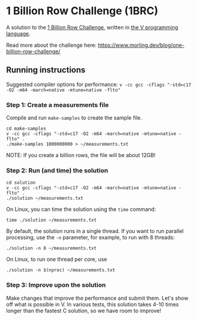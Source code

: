 # 1 Billion Row Challenge (1BRC)

A solution to the [1 Billion Row Challenge](https://www.morling.dev/blog/one-billion-row-challenge/), 
written in [the V programming language](https://vlang.io/).

Read more about the challenge here: https://www.morling.dev/blog/one-billion-row-challenge/


## Running instructions

Suggested compiler options for performance: 
`v -cc gcc -cflags "-std=c17 -O2 -m64 -march=native -mtune=native -flto"`


### Step 1: Create a measurements file

Compile and run `make-samples` to create the sample file.

```
cd make-samples
v -cc gcc -cflags "-std=c17 -O2 -m64 -march=native -mtune=native -flto" .
./make-samples 1000000000 > ~/measurements.txt
```

NOTE: If you create a billion rows, the file will be about 12GB!

### Step 2: Run (and time) the solution

```
cd solution
v -cc gcc -cflags "-std=c17 -O2 -m64 -march=native -mtune=native -flto" .
./solution ~/measurements.txt
```

On Linux, you can time the solution using the `time` command:

`time ./solution ~/measurements.txt`

By default, the solution runs in a single thread. If you want to run
parallel processing, use the `-n` parameter, for example, to run with 
8 threads:

`./solution -n 8 ~/measurements.txt`

On Linux, to run one thread per core, use

`./solution -n $(nproc) ~/measurements.txt`

### Step 3: Improve upon the solution

Make changes that improve the performance and submit them. 
Let's show off what is possible in V. In various tests, 
this solution takes 4-10 times longer than the fastest C solution, 
so we have room to improve!
